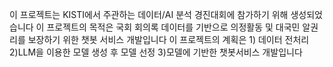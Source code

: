 
이 프로젝트는 KISTI에서 주관하는 데이터/AI 분석 경진대회에 참가하기 위해 생성되었습니다
이 프로젝트의 목적은 국회 회의록 데이터를 기반으로 의정활동 및 대국민 알권리를 보장하기 위한 챗봇 서비스 개발입니다
이 프로젝트의 계획은 1) 데이터 전처리 2)LLM을 이용한 모델 생성 후 모델 선정 3)모델에 기반한 챗봇서비스 개발입니다

